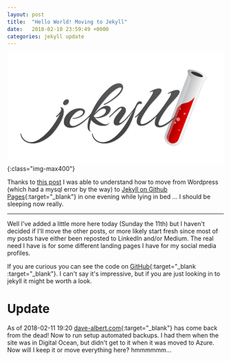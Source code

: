 ```yaml
---
layout: post
title:  "Hello World! Moving to Jekyll"
date:   2018-02-10 23:59:49 +0000
categories: jekyll update
---
```


![jekyll](/images/posts/jekyll-logo-light-transparent.png){:class="img-max400"}

Thanks to <a href="https://www.taniarascia.com/make-a-static-website-with-jekyll/" target="_blank">this post</a> I was able to understand how to move from Wordpress (which had a mysql error by the way) to [Jekyll on Github Pages](https://jekyllrb.com/){:target="_blank"} in one evening while lying in bed ... I should be sleeping now really.

---

Well I've added a little more here today (Sunday the 11th) but I haven't decided if I'll move the other posts, or more likely start fresh since most of my posts have either been reposted to LinkedIn and/or Medium. The real need I have is for some different landing pages I have for my social media profiles.

If you are curious you can see the code on [GitHub](https://github.com/davealbert/davealbert.github.io){:target="_blank :target="_blank"}. I can't say it's impressive, but if you are just looking in to jekyll it might be worth a look.

Update
===

As of 2018-02-11 19:20 [dave-albert.com](https://dave-albert.com){:target="_blank"} has come back from the dead! Now to run setup automated backups.  I had them when the site was in Digital Ocean, but didn't get to it when it was moved to Azure. Now will I keep it or move everything here? hmmmmmm...